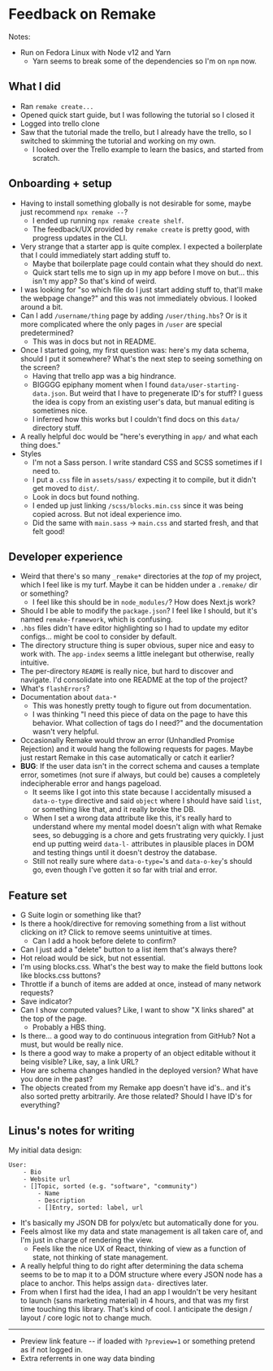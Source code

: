 # Feedback on Remake

Notes:

- Run on Fedora Linux with Node v12 and Yarn
    - Yarn seems to break some of the dependencies so I'm on `npm` now.

## What I did

- Ran `remake create...`
- Opened quick start guide, but I was following the tutorial so I closed it
- Logged into trello clone
- Saw that the tutorial made the trello, but I already have the trello, so I switched to skimming the tutorial and working on my own.
    - I looked over the Trello example to learn the basics, and started from scratch.

## Onboarding + setup

- Having to install something globally is not desirable for some, maybe just recommend `npx remake --`?
    - I ended up running `npx remake create shelf`.
    - The feedback/UX provided by `remake create` is pretty good, with progress updates in the CLI.
- Very strange that a starter app is quite complex. I expected a boilerplate that I could immediately start adding stuff to.
    - Maybe that boilerplate page could contain what they should do next.
    - Quick start tells me to sign up in my app before I move on but... this isn't my app? So that's kind of weird.
- I was looking for "so which file do I just start adding stuff to, that'll make the webpage change?" and this was not immediately obvious. I looked around a bit.
- Can I add `/username/thing` page by adding `/user/thing.hbs`? Or is it more complicated where the only pages in `/user` are special predetermined?
    - This was in docs but not in README.
- Once I started going, my first question was: here's my data schema, should I put it somewhere? What's the next step to seeing something on the screen?
    - Having that trello app was a big hindrance.
    - BIGGGG epiphany moment when I found `data/user-starting-data.json`. But weird that I have to pregenerate ID's for stuff? I guess the idea is copy from an existing user's data, but manual editing is sometimes nice.
    - I inferred how this works but I couldn't find docs on this `data/` directory stuff.
- A really helpful doc would be "here's everything in `app/` and what each thing does."
- Styles
    - I'm not a Sass person. I write standard CSS and SCSS sometimes if I need to.
    - I put a `.css` file in `assets/sass/` expecting it to compile, but it didn't get moved to `dist/`.
    - Look in docs but found nothing.
    - I ended up just linking `/scss/blocks.min.css` since it was being copied across. But not ideal experience imo.
    - Did the same with `main.sass` -> `main.css` and started fresh, and that felt good!

## Developer experience

- Weird that there's so many `_remake*` directories at the _top_ of my project, which I feel like is my turf. Maybe it can be hidden under a `.remake/` dir or something?
    - I feel like this should be in `node_modules/`? How does Next.js work?
- Should I be able to modify the `package.json`? I feel like I should, but it's named `remake-framework`, which is confusing.
- `.hbs` files didn't have editor highlighting so I had to update my editor configs... might be cool to consider by default.
- The directory structure thing is super obvious, super nice and easy to work with. The `app-index` seems a little inelegant but otherwise, really intuitive.
- The per-directory `README` is really nice, but hard to discover and navigate. I'd consolidate into one README at the top of the project?
- What's `flashErrors`?
- Documentation about `data-*`
    - This was honestly pretty tough to figure out from documentation.
    - I was thinking "I need this piece of data on the page to have this behavior. What collection of tags do I need?" and the documentation wasn't very helpful.
- Occasionally Remake would throw an error (Unhandled Promise Rejection) and it would hang the following requests for pages. Maybe just restart Remake in this case automatically or catch it earlier?
- **BUG**: If the user data isn't in the correct schema and causes a template error, sometimes (not sure if always, but could be) causes a completely indecipherable error and hangs pageload.
    - It seems like I got into this state because I accidentally misused a `data-o-type` directive and said `object` where I should have said `list`, or something like that, and it really broke the DB.
    - When I set a wrong data attribute like this, it's really hard to understand where my mental model doesn't align with what Remake sees, so debugging is a chore and gets frustrating very quickly. I just end up putting weird `data-l-` attributes in plausible places in DOM and testing things until it doesn't destroy the database.
    - Still not really sure where `data-o-type=`'s and `data-o-key`'s should go, even though I've gotten it so far with trial and error.

## Feature set

- G Suite login or something like that?
- Is there a hook/directive for removing something from a list without clicking on it? Click to remove seems unintuitive at times.
    - Can I add a hook before delete to confirm?
- Can I just add a "delete" button to a list item that's always there?
- Hot reload would be sick, but not essential.
- I'm using blocks.css. What's the best way to make the field buttons look like blocks.css buttons?
- Throttle if a bunch of items are added at once, instead of many network requests?
- Save indicator?
- Can I show computed values? Like, I want to show "X links shared" at the top of the page.
    - Probably a HBS thing.
- Is there... a good way to do continuous integration from GitHub? Not a must, but would be really nice.
- Is there a good way to make a property of an object editable without it being visible? Like, say, a link URL?
- How are schema changes handled in the deployed version? What have you done in the past?
- The objects created from my Remake app doesn't have id's.. and it's also sorted pretty arbitrarily. Are those related? Should I have ID's for everything?

## Linus's notes for writing

My initial data design:

```
User:
    - Bio
    - Website url
    - []Topic, sorted (e.g. "software", "community")
        - Name
        - Description
        - []Entry, sorted: label, url
```

- It's basically my JSON DB for polyx/etc but automatically done for you.
- Feels almost like my data and state management is all taken care of, and I'm just in charge of rendering the view.
    - Feels like the nice UX of React, thinking of view as a function of state, not thinking of state management.
- A really helpful thing to do right after determining the data schema seems to be to map it to a DOM structure where every JSON node has a place to anchor. This helps assign `data-` directives later.
- From when I first had the idea, I had an app I wouldn't be very hesitant to launch (sans marketing material) in 4 hours, and that was my first time touching this library. That's kind of cool. I anticipate the design / layout / core logic not to change much.

---

- Preview link feature -- if loaded with `?preview=1` or something pretend as if not logged in.
- Extra referrents in one way data binding

